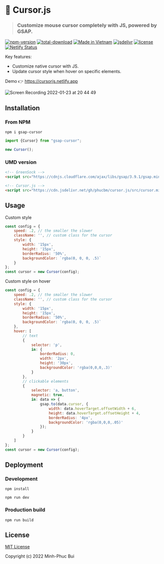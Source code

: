 # 🦄 Cursor.js

> ### Customize mouse cursor completely with JS, powered by GSAP.

[![npm-version](https://badgen.net/npm/v/gsap-cursor?cache=600)](https://www.npmjs.com/package/gsap-cursor)
[![total-download](https://badgen.net/npm/dt/gsap-cursor?cache=600)](https://www.npmjs.com/package/gsap-cursor)
[![Made in Vietnam](https://raw.githubusercontent.com/webuild-community/badge/master/svg/made.svg)](https://webuild.community)
[![jsdelivr](https://data.jsdelivr.com/v1/package/gh/phucbm/Cursor.js/badge?style=rounded)](https://www.jsdelivr.com/package/gh/phucbm/Cursor.js)
[![license](https://badgen.net/github/license/phucbm/Cursor.js/)](https://github.com/phucbm/Cursor.js/blob/main/LICENSE)
[![Netlify Status](https://api.netlify.com/api/v1/badges/9d9b7120-8c9d-486d-b53e-7fa938ce5c78/deploy-status)](https://app.netlify.com/sites/cursorjs/deploys)

Key features:

- Customize native cursor with JS.
- Update cursor style when hover on specific elements.

Demo 👉 https://cursorjs.netlify.app

![Screen Recording 2022-01-23 at 20 44 49](https://user-images.githubusercontent.com/14942380/150682675-cda01eca-f8d9-4faf-9cd3-611a9ca550e2.gif)

## Installation

### From NPM

```shell
npm i gsap-cursor
```

```js
import {Cursor} from "gsap-cursor";

new Cursor();
```

### UMD version

```html
<!-- GreenSock -->
<script src="https://cdnjs.cloudflare.com/ajax/libs/gsap/3.9.1/gsap.min.js"></script>

<!-- Cursor.js -->
<script src="https://cdn.jsdelivr.net/gh/phucbm/cursor.js/src/cursor.min.js"></script>
```

## Usage

Custom style

```js
const config = {
    speed: .2, // the smaller the slower
    className: '', // custom class for the cursor
    style: {
        width: '15px',
        height: '15px',
        borderRadius: '50%',
        backgroundColor: `rgba(0, 0, 0, .5)`
    }
};
const cursor = new Cursor(config);
```

Custom style on hover

```js
const config = {
    speed: .2, // the smaller the slower
    className: '', // custom class for the cursor
    style: {
        width: '15px',
        height: '15px',
        borderRadius: '50%',
        backgroundColor: `rgba(0, 0, 0, .5)`
    },
    hover: [
        // text
        {
            selector: 'p',
            in: {
                borderRadius: 0,
                width: '2px',
                height: '30px',
                backgroundColor: 'rgba(0,0,0,.3)'
            }
        },
        // clickable elements
        {
            selector: 'a, button',
            magnetic: true,
            in: data => {
                gsap.to(data.cursor, {
                    width: data.hoverTarget.offsetWidth + 6,
                    height: data.hoverTarget.offsetHeight + 4,
                    borderRadius: '4px',
                    backgroundColor: 'rgba(0,0,0,.05)'
                });
            }
        }
    ]
};
const cursor = new Cursor(config);
```

## Deployment

### Development

```shell
npm install
```

```shell
npm run dev
```

### Production build

```shell
npm run build
```

## License

[MIT License](https://github.com/phucbm/Cursor.js/blob/main/LICENSE)

Copyright (c) 2022 Minh-Phuc Bui
